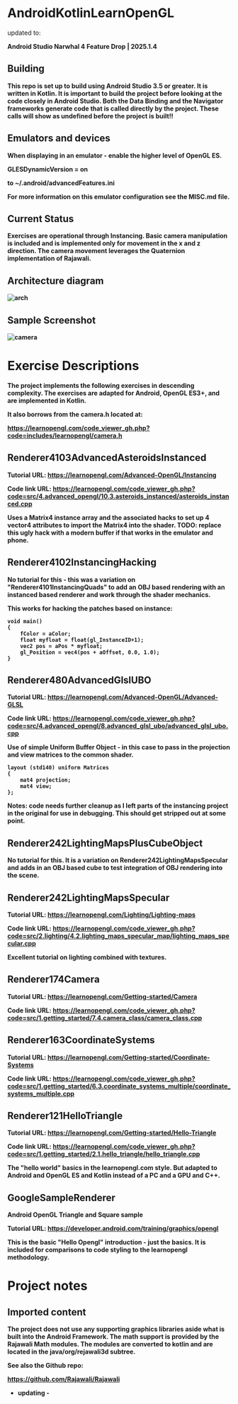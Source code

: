 AndroidKotlinLearnOpenGL
==========================

updated to:

<b>Android Studio Narwhal 4 Feature Drop | 2025.1.4

Building
--------------------
This repo is set up to build using Android Studio 3.5 or greater.   It is written
in Kotlin.  **It is important to build the project before looking at the code closely 
in Android Studio.**  Both the Data Binding and the Navigator frameworks generate code
that is called directly by the project.   <b>These calls will show as undefined before the
project is built!!</b>

Emulators and devices
----------------------
When displaying in an emulator - enable the higher level of OpenGL ES.

GLESDynamicVersion = on

to ~/.android/advancedFeatures.ini 

For more information on this emulator configuration see the MISC.md file.

Current Status
---------------
Exercises are operational through Instancing.  Basic camera manipulation is 
included and is implemented only for movement in the x and z direction.
The camera movement leverages the Quaternion implementation of Rajawali.

Architecture diagram
--------------------
<img src="Screenshots/OpenGLwithLiveDataArchitecture.png"  alt="arch">

Sample Screenshot
-----------------
<img src="Screenshots/CameraExercise.png"  alt="camera">

Exercise Descriptions
=============

The project implements the following exercises in descending complexity.  The exercises are adapted 
for Android, OpenGL ES3+, and are implemented in Kotlin.

It also borrows from 
the camera.h located at:

https://learnopengl.com/code_viewer_gh.php?code=includes/learnopengl/camera.h

Renderer4103AdvancedAsteroidsInstanced
--------------------------------------
Tutorial URL: https://learnopengl.com/Advanced-OpenGL/Instancing

Code link URL: https://learnopengl.com/code_viewer_gh.php?code=src/4.advanced_opengl/10.3.asteroids_instanced/asteroids_instanced.cpp

Uses a Matrix4 instance array and the associated hacks to set up 4 vector4 attributes to import the 
Matrix4 into the shader.  TODO:  replace this ugly hack with a modern buffer if that works 
in the emulator and phone.

Renderer4102InstancingHacking
-----------------------------
No tutorial for this - this was a variation on "Renderer4101InstancingQuads" to add an OBJ based 
rendering with an instanced based renderer and work through the shader mechanics.

This works for hacking the patches based on instance:

    void main()
    {
        fColor = aColor;
        float myfloat = float(gl_InstanceID+1);
        vec2 pos = aPos * myfloat;
        gl_Position = vec4(pos + aOffset, 0.0, 1.0);
    }

Renderer480AdvancedGlslUBO
--------------------------
Tutorial URL: https://learnopengl.com/Advanced-OpenGL/Advanced-GLSL

Code link URL: https://learnopengl.com/code_viewer_gh.php?code=src/4.advanced_opengl/8.advanced_glsl_ubo/advanced_glsl_ubo.cpp

Use of simple Uniform Buffer Object  - in this case to pass in the
projection and view matrices to the common shader.

    layout (std140) uniform Matrices
    {
        mat4 projection;
        mat4 view;
    };

Notes:  code needs further cleanup as I left parts of the instancing project in the
original for use in debugging.   This should get stripped out at some point.

Renderer242LightingMapsPlusCubeObject
---------------------------
No tutorial for this.  It is a variation on Renderer242LightingMapsSpecular 
and adds in an OBJ based cube to test integration of OBJ rendering into the scene.

Renderer242LightingMapsSpecular
---------------------------
Tutorial URL: https://learnopengl.com/Lighting/Lighting-maps

Code link URL: https://learnopengl.com/code_viewer_gh.php?code=src/2.lighting/4.2.lighting_maps_specular_map/lighting_maps_specular.cpp

Excellent tutorial on lighting combined with textures.

Renderer174Camera
-------------------
Tutorial URL: https://learnopengl.com/Getting-started/Camera

Code link URL: https://learnopengl.com/code_viewer_gh.php?code=src/1.getting_started/7.4.camera_class/camera_class.cpp

Renderer163CoordinateSystems
----------------------------
Tutorial URL: https://learnopengl.com/Getting-started/Coordinate-Systems

Code link URL: https://learnopengl.com/code_viewer_gh.php?code=src/1.getting_started/6.3.coordinate_systems_multiple/coordinate_systems_multiple.cpp

Renderer121HelloTriangle
-------------------------
Tutorial URL: https://learnopengl.com/Getting-started/Hello-Triangle

Code link URL: https://learnopengl.com/code_viewer_gh.php?code=src/1.getting_started/2.1.hello_triangle/hello_triangle.cpp

The "hello world" basics in the learnopengl.com style.   But adapted to Android and 
OpenGL ES and Kotlin instead of a PC and a GPU and C++.

GoogleSampleRenderer
---------------------

Android OpenGL Triangle and Square sample

Tutorial URL:  https://developer.android.com/training/graphics/opengl

This is the basic "Hello Opengl" introduction - just the basics.   It is included for
comparisons to code styling to the learnopengl methodology.

Project notes
=============

Imported content
----------------
The project does not use any supporting graphics libraries aside what is built into the 
Android Framework.  The math support is provided by the Rajawali Math modules. 
The modules are converted to kotlin and are located in the java/org/rejawali3d subtree.
    
See also the Github repo:

https://github.com/Rajawali/Rajawali

- updating - 